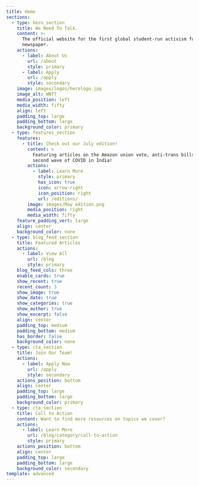 ```yaml
---
title: Home
sections:
  - type: hero_section
    title: We Need To Talk.
    content: >-
      The official website for the first global student-run activism focused
      newspaper.
    actions:
      - label: About Us
        url: /about
        style: primary
      - label: Apply
        url: /apply
        style: secondary
    image: images/logos/herologo.jpg
    image_alt: WNTT
    media_position: left
    media_width: fifty
    align: left
    padding_top: large
    padding_bottom: large
    background_color: primary
  - type: features_section
    features:
      - title: Check out our July edition!
        content: >
          Featuring articles on the Amazon union vote, anti-trans bills, and the
          second wave of COVID in India!
        actions:
          - label: Learn More
            style: primary
            has_icon: true
            icon: arrow-right
            icon_position: right
            url: /editions/
        image: images/May edition.png
        media_position: right
        media_width: fifty
    feature_padding_vert: large
    align: center
    background_color: none
  - type: blog_feed_section
    title: Featured Articles
    actions:
      - label: View All
        url: /blog
        style: primary
    blog_feed_cols: three
    enable_cards: true
    show_recent: true
    recent_count: 3
    show_image: true
    show_date: true
    show_categories: true
    show_author: true
    show_excerpt: false
    align: center
    padding_top: medium
    padding_bottom: medium
    has_border: false
    background_color: none
  - type: cta_section
    title: Join Our Team!
    actions:
      - label: Apply Now
        url: /apply
        style: secondary
    actions_position: bottom
    align: center
    padding_top: large
    padding_bottom: large
    background_color: primary
  - type: cta_section
    title: Call to Action
    content: Want to find more resources on topics we cover?
    actions:
      - label: Learn More
        url: /blog/category/call-to-action
        style: primary
    actions_position: bottom
    align: center
    padding_top: large
    padding_bottom: large
    background_color: secondary
template: advanced
---
```

